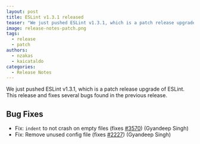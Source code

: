 ```yaml
---
layout: post
title: ESLint v1.3.1 released
teaser: "We just pushed ESLint v1.3.1, which is a patch release upgrade of ESLint. This release  and fixes several bugs found in the previous release."
image: release-notes-patch.png
tags:
  - release
  - patch
authors:
  - nzakas
  - kaicataldo
categories:
  - Release Notes
---
```


We just pushed ESLint v1.3.1, which is a patch release upgrade of ESLint. This release  and fixes several bugs found in the previous release.










## Bug Fixes


* Fix: `indent` to not crash on empty files (fixes [#3570](https://github.com/eslint/eslint/issues/3570)) (Gyandeep Singh)
* Fix: Remove unused config file (fixes [#2227](https://github.com/eslint/eslint/issues/2227)) (Gyandeep Singh)
